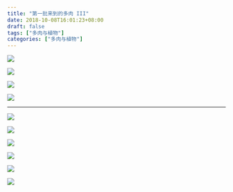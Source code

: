```yaml
---
title: "第一批来到的多肉 III"
date: 2018-10-08T16:01:23+08:00
draft: false
tags: ["多肉与植物"]
categories: ["多肉与植物"]
---
```


![](http://wx2.sinaimg.cn/large/62fdd4d5gy1fw15e4jaskj23v92kyu11.jpg)

![](http://wx3.sinaimg.cn/large/62fdd4d5gy1fw164mfif6j22c0340qv5.jpg)

![](http://wx1.sinaimg.cn/large/62fdd4d5gy1fw1641o6czj23vc2kwkjt.jpg)

![](http://wx1.sinaimg.cn/large/62fdd4d5gy1fw164hom07j23vc2kwqvf.jpg)

---------

![](http://wx1.sinaimg.cn/large/62fdd4d5gy1fw164krvm8j22c0340kjm.jpg)

![](http://wx2.sinaimg.cn/large/62fdd4d5gy1fw164juk6zj22c03404qq.jpg)

![](http://wx4.sinaimg.cn/large/62fdd4d5gy1fw164nobmgj22c0340kjm.jpg)

![](http://wx1.sinaimg.cn/large/62fdd4d5gy1fw1646lw5qj23vc2kwhe3.jpg)

![](http://wx1.sinaimg.cn/large/62fdd4d5gy1fw164alz2jj23vc2kwhe3.jpg)

![](http://wx2.sinaimg.cn/large/62fdd4d5gy1fw164ejz1lj23vc2kwu17.jpg)